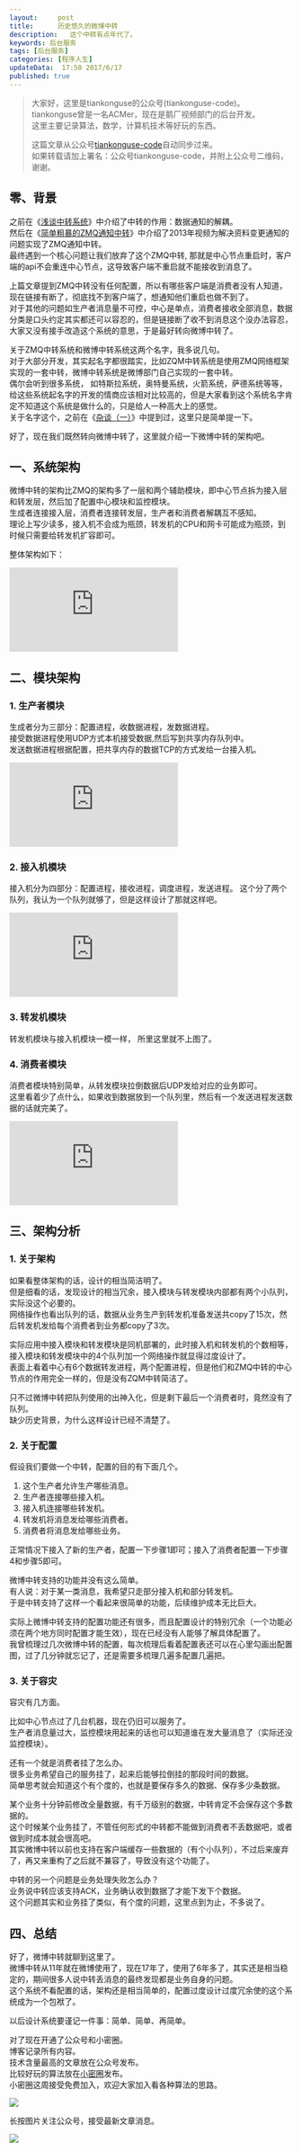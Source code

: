 ```yaml
---  
layout:     post  
title:      历史悠久的微博中转
description:   这个中转有点年代了。   
keywords: 后台服务  
tags: [后台服务]  
categories: [程序人生]  
updateData:  17:50 2017/6/17
published: true  
---  
```

  
  
>   
> 大家好，这里是tiankonguse的公众号(tiankonguse-code)。    
> tiankonguse曾是一名ACMer，现在是鹅厂视频部门的后台开发。    
> 这里主要记录算法，数学，计算机技术等好玩的东西。   
>      
> 这篇文章从公众号[tiankonguse-code](http://mp.weixin.qq.com/s/vN7Ubq5tMYw9_Yv0fj6-8w)自动同步过来。    
> 如果转载请加上署名：公众号tiankonguse-code，并附上公众号二维码，谢谢。    
>    
  
  
## 零、背景

之前在《[浅谈中转系统](http://mp.weixin.qq.com/s/6_0SHmsvmq5NYWWlLbxV3w)》中介绍了中转的作用：数据通知的解耦。  
然后在《[简单粗暴的ZMQ通知中转](http://mp.weixin.qq.com/s/y2MROWkNZBbqM0C1_uJ87A)》中介绍了2013年视频为解决资料变更通知的问题实现了ZMQ通知中转。  
最终遇到一个核心问题让我们放弃了这个ZMQ中转, 那就是中心节点重启时，客户端的api不会重连中心节点，这导致客户端不重启就不能接收到消息了。  


上篇文章提到ZMQ中转没有任何配置，所以有哪些客户端是消费者没有人知道，现在链接有断了，彻底找不到客户端了，想通知他们重启也做不到了。  
对于其他的问题如生产者消息量不可控，中心是单点，消费者接收全部消息，数据分类是口头约定其实都还可以容忍的，但是链接断了收不到消息这个没办法容忍，大家又没有接手改造这个系统的意思，于是最好转向微博中转了。  


关于ZMQ中转系统和微博中转系统这两个名字，我多说几句。  
对于大部分开发，其实起名字都很踏实，比如ZQM中转系统是使用ZMQ网络框架实现的一套中转，微博中转系统是微博部门自己实现的一套中转。  
偶尔会听到很多系统， 如特斯拉系统，奥特曼系统，火箭系统，萨德系统等等，给这些系统起名字的开发的情商应该相对比较高的，但是大家看到这个系统名字肯定不知道这个系统是做什么的，只是给人一种高大上的感觉。  
关于名字这个，之前在《[杂谈（一）](http://mp.weixin.qq.com/s/4bqgD1-XlkNbiHg4g2NaHg)》中提到过，这里只是简单提一下。  



好了，现在我们既然转向微博中转了，这里就介绍一下微博中转的架构吧。  


## 一、系统架构


微博中转的架构比ZMQ的架构多了一层和两个辅助模块，即中心节点拆为接入层和转发层，然后加了配置中心模块和监控模块。  
生成者连接接入层，消费者连接转发层，生产者和消费者解耦互不感知。  
理论上写少读多，接入机不会成为瓶颈，转发机的CPU和网卡可能成为瓶颈，到时候只需要给转发机扩容即可。  


整体架构如下：  

![](http://tiankonguse.com/lab/cloudLink/baidupan.php?url=/1915453531/3596052047.png)


## 二、模块架构


### 1. 生产者模块

生成者分为三部分：配置进程，收数据进程，发数据进程。  
接受数据进程使用UDP方式本机接受数据,然后写到共享内存队列中。  
发送数据进程根据配置，把共享内存的数据TCP的方式发给一台接入机。  


![](http://tiankonguse.com/lab/cloudLink/baidupan.php?url=/1915453531/2610019460.png)


### 2. 接入机模块


接入机分为四部分：配置进程，接收进程，调度进程，发送进程。
这个分了两个队列，我认为一个队列就够了，但是这样设计了那就这样吧。  


![](http://tiankonguse.com/lab/cloudLink/baidupan.php?url=/1915453531/1240830465.png)


### 3. 转发机模块


转发机模块与接入机模块一模一样， 所里这里就不上图了。  


### 4. 消费者模块


消费者模块特别简单，从转发模块拉倒数据后UDP发给对应的业务即可。  
这里看着少了点什么，如果收到数据放到一个队列里，然后有一个发送进程发送数据的话就完美了。  


![](http://tiankonguse.com/lab/cloudLink/baidupan.php?url=/1915453531/4230140119.png)  


## 三、架构分析


### 1. 关于架构

如果看整体架构的话，设计的相当简洁明了。  
但是细看的话，发现设计的相当冗余，接入模块与转发模块内部都有两个小队列，实际没这个必要的。  
网络操作也看出队列的话，数据从业务生产到转发机准备发送共copy了15次，然后转发机发给每个消费者到业务都copy了3次。  


实际应用中接入模块和转发模块是同机部署的，此时接入机和转发机的个数相等，接入模块和转发模块中的4个队列加一个网络操作就显得过度设计了。  
表面上看着中心有6个数据转发进程，两个配置进程，但是他们和ZMQ中转的中心节点的作用完全一样的，但是没有ZQM中转简洁了。  


只不过微博中转把队列使用的出神入化，但是剩下最后一个消费者时，竟然没有了队列。  
缺少历史背景，为什么这样设计已经不清楚了。  


### 2. 关于配置

假设我们要做一个中转，配置的目的有下面几个。  

1. 这个生产者允许生产哪些消息。  
2. 生产者连接哪些接入机。  
3. 接入机连接哪些转发机。  
4. 转发机将消息发给哪些消费者。  
5. 消费者将消息发给哪些业务。  


正常情况下接入了新的生产者，配置一下步骤1即可；接入了消费者配置一下步骤4和步骤5即可。  


微博中转支持的功能并没有这么简单。  
有人说：对于某一类消息，我希望只走部分接入机和部分转发机。  
于是中转支持了这样一个看起来很简单的功能，后续维护成本无比巨大。  


实际上微博中转支持的配置功能还有很多，而且配置设计的特别冗余（一个功能必须在两个地方同时配置才能生效），现在已经没有人能够了解具体配置了。  
我曾梳理过几次微博中转的配置，每次梳理后看着配置表还可以在心里勾画出配置图，过了几分钟就忘记了，还是需要多梳理几遍多配置几遍把。  


### 3. 关于容灾


容灾有几方面。  

比如中心节点过了几台机器，现在仍旧可以服务了。  
生产者消息量过大，监控模块用起来的话也可以知道谁在发大量消息了（实际还没监控模块）。  


还有一个就是消费者挂了怎么办。  
很多业务希望自己的服务挂了，起来后能够拉倒挂的那段时间的数据。  
简单思考就会知道这个有个度的，也就是要保存多久的数据、保存多少条数据。  


某个业务十分钟前修改全量数据，有千万级别的数据，中转肯定不会保存这个多数据的。  
这个时候某个业务挂了，不管任何形式的中转都不能做到消费者不丢数据吧，或者做到时成本就会很高吧。  
其实微博中转以前也支持在客户端缓存一些数据的（有个小队列），不过后来废弃了，再又来重构了之后就不兼容了，导致没有这个功能了。  



中转的另一个问题是业务处理失败怎么办？  
业务说中转应该支持ACK，业务确认收到数据了才能下发下个数据。  
这个问题其实和业务挂了类似，有个度的问题，这里点到为止，不多说了。  


## 四、总结


好了，微博中转就聊到这里了。  
微博中转从11年就在微博使用了，现在17年了，使用了6年多了，其实还是相当稳定的，期间很多人说中转丢消息的最终发现都是业务自身的问题。  
这个系统不看配置的话，架构还是相当简单的，配置过度设计过度冗余使的这个系统成为一个包袱了。  


以后设计系统要谨记一件事：简单、简单、再简单。  




对了现在开通了公众号和小密圈。  
博客记录所有内容。  
技术含量最高的文章放在公众号发布。  
比较好玩的算法放在[小密圈](https://wx.xiaomiquan.com/mweb/views/joingroup/join_group.html?group_id=281548515451&secret=r0krqw9fw0at24vxjxo1uo4k0h4lfe47&extra=d67ce0c25ec91252b3af846a10154c9e9d4cb50c763fee178acd68cd2c2e09ee)发布。  
小密圈这周接受免费加入，欢迎大家加入看各种算法的思路。  

![](https://res.tiankonguse.com/images/suanfa_xiaomiquan.jpg)  
  
  
长按图片关注公众号，接受最新文章消息。   
  
![](https://res.tiankonguse.com/images/weixin-50cm.jpg)  
  
  
  